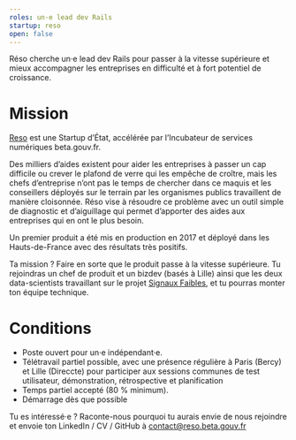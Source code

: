 ```yaml
---
roles: un·e lead dev Rails
startup: reso
open: false
---
```


Réso cherche un·e lead dev Rails pour passer à la vitesse supérieure et mieux accompagner les entreprises en difficulté et à fort potentiel de croissance.

<!--more-->

# Mission

[Reso](https://beta.gouv.fr/startup/reso.html) est une Startup d’État, accélérée par l’Incubateur de services numériques beta.gouv.fr.

Des milliers d’aides existent pour aider les entreprises à passer un cap difficile ou crever le plafond de verre qui les empêche de croître, mais les chefs d’entreprise n’ont pas le temps de chercher dans ce maquis et les conseillers déployés sur le terrain par les organismes publics travaillent de manière cloisonnée. Réso vise à résoudre ce problème avec un outil simple de diagnostic et d’aiguillage qui permet d’apporter des aides aux entreprises qui en ont le plus besoin.

Un premier produit a été mis en production en 2017 et déployé dans les Hauts-de-France avec des résultats très positifs.

Ta mission ? Faire en sorte que le produit passe à la vitesse supérieure. Tu rejoindras un chef de produit et un bizdev (basés à Lille) ainsi que les deux data-scientists travaillant sur le projet [Signaux Faibles](https://beta.gouv.fr/startup/signaux-faibles.html), et tu pourras monter ton équipe technique.

# Conditions

- Poste ouvert pour un·e indépendant·e.
- Télétravail partiel possible, avec une présence régulière à Paris (Bercy) et Lille (Direccte) pour participer aux sessions communes de test utilisateur, démonstration, rétrospective et planification
- Temps partiel accepté (80 % minimum).
- Démarrage dès que possible

Tu es intéressé·e ? Raconte-nous pourquoi tu aurais envie de nous rejoindre et envoie ton LinkedIn / CV / GitHub à <a href="mailto:contact@reso.beta.gouv.fr">contact@reso.beta.gouv.fr</a>
